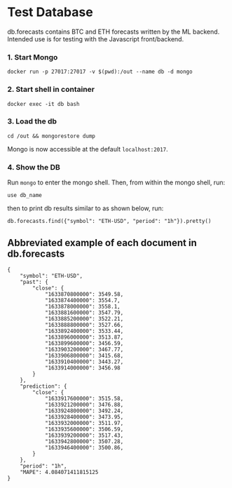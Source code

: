 # Test Database 
db.forecasts contains BTC and ETH forecasts written by the ML backend. Intended use is for testing with the Javascript front/backend.

### 1. Start Mongo
`docker run -p 27017:27017 -v $(pwd):/out --name db -d mongo`

### 2. Start shell in container
`docker exec -it db bash`  
### 3. Load the db 
`cd /out && mongorestore dump`  

Mongo is now accessible at the default `localhost:2017`.

### 4. Show the DB
Run `mongo` to enter the mongo shell. Then, from within the mongo shell, run:

`use db_name`

then to print db results similar to as shown below, run:

`db.forecasts.find({"symbol": "ETH-USD", "period": "1h"}).pretty()`


## Abbreviated example of each document in db.forecasts
```
{
    "symbol": "ETH-USD",
    "past": {
        "close": {
            "1633870800000": 3549.58,
            "1633874400000": 3554.7,
            "1633878000000": 3558.1,
            "1633881600000": 3547.79,
            "1633885200000": 3522.21,
            "1633888800000": 3527.66,
            "1633892400000": 3533.44,
            "1633896000000": 3513.87,
            "1633899600000": 3456.59,
            "1633903200000": 3467.77,
            "1633906800000": 3415.68,
            "1633910400000": 3443.27,
            "1633914000000": 3456.98
        }
    },
    "prediction": {
        "close": {
            "1633917600000": 3515.58,
            "1633921200000": 3476.88,
            "1633924800000": 3492.24,
            "1633928400000": 3473.95,
            "1633932000000": 3511.97,
            "1633935600000": 3506.59,
            "1633939200000": 3517.43,
            "1633942800000": 3507.28,
            "1633946400000": 3500.86,
        }
    },
    "period": "1h",
    "MAPE": 4.084071411815125
}
```

